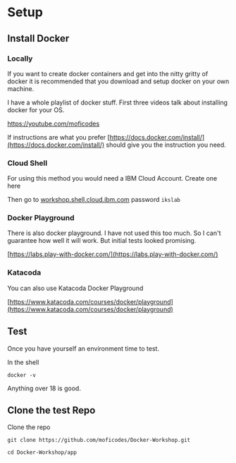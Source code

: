 # Setup

## Install Docker

### Locally

If you want to create docker containers and get into the nitty gritty of docker it is recommended that you download and setup docker on your own machine. 

I have a whole playlist of docker stuff. First three videos talk about installing docker for your OS.

[https://youtube.com/moficodes ](https://youtube.com/moficodes)

If instructions are what you prefer [https://docs.docker.com/install/](https://docs.docker.com/install/) should give you the instruction you need.

### Cloud Shell

For using this method you would need a IBM Cloud Account. Create one here

Then go to [workshop.shell.cloud.ibm.com](https://workshop.shell.cloud.ibm.com/) password `ikslab`

### Docker Playground

There is also docker playground. I have not used this too much. So I can't guarantee how well it will work. But initial tests looked promising.

[https://labs.play-with-docker.com/](https://labs.play-with-docker.com/)

### Katacoda

You can also use Katacoda Docker Playground

[https://www.katacoda.com/courses/docker/playground](https://www.katacoda.com/courses/docker/playground)

## Test

Once you have yourself an environment time to test.

In the shell

```text
docker -v
```

 Anything over 18 is good.

## Clone the test Repo

Clone the repo 

```text
git clone https://github.com/moficodes/Docker-Workshop.git
```

```text
cd Docker-Workshop/app
```

